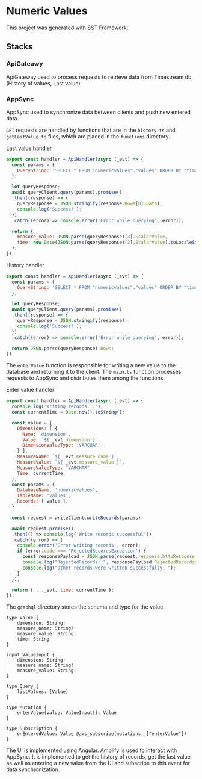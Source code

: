 # Numeric Values

This project was generated with SST Framework.

## Stacks

### ApiGateawy 

ApiGateway used to process requests to retrieve data from Timestream db. (History of values, Last value) 

### AppSync 

AppSync used to synchronize data between clients and push new entered data.

`GET` requests are handled by functions that are in the `history.ts` and `getLastValue.ts` files, which are placed in the `functions` directory.

Last value handler
```javascript
export const handler = ApiHandler(async (_evt) => {
  const params = {
    QueryString: 'SELECT * FROM "numericvalues"."values" ORDER BY "time" DESC LIMIT 1',
  };

  let queryResponse;
  await queryClient.query(params).promise()
  .then((response) => {
    queryResponse = JSON.stringify(response.Rows[0].Data);
    console.log('Success!');
  })
  .catch((error) => console.error('Error while querying', error));

  return {
    measure_value: JSON.parse(queryResponse)[3].ScalarValue,
    time: new Date(JSON.parse(queryResponse)[2].ScalarValue).toLocaleString(),
  };
});
```

History handler
```javascript
export const handler = ApiHandler(async (_evt) => {
  const params = {
    QueryString: 'SELECT * FROM "numericvalues"."values" ORDER BY "time" DESC',
  };

  let queryResponse;
  await queryClient.query(params).promise()
  .then((response) => {
    queryResponse = JSON.stringify(response);
    console.log('Success!');
  })
  .catch((error) => console.error('Error while querying', error));

  return JSON.parse(queryResponse).Rows;
});
```

The `enterValue` function is responsible for writing a new value to the database and returning it to the client. The `main.ts` function processes requests to AppSync and distributes them among the functions. 

Enter value handler
```javascript
export const handler = ApiHandler(async (_evt) => {
  console.log('Writing records...');
  const currentTime = Date.now().toString();

  const value = {
    Dimensions: [ {
      Name: 'dimension',
      Value: `${ _evt.dimension }`,
      DimensionValueType: 'VARCHAR',
    } ],
    MeasureName: `${ _evt.measure_name }`,
    MeasureValue: `${ _evt.measure_value }`,
    MeasureValueType: "VARCHAR",
    Time: currentTime,
  };
  const params = {
    DatabaseName: 'numericvalues',
    TableName: 'values',
    Records: [ value ],
  }

  const request = writeClient.writeRecords(params);

  await request.promise()
  .then(() => console.log('Write records successful'))
  .catch((error) => {
    console.error('Error writing records', error);
    if (error.code === 'RejectedRecordsException') {
      const responsePayload = JSON.parse(request.response.httpResponse.body.toString());
      console.log("RejectedRecords: ", responsePayload.RejectedRecords);
      console.log("Other records were written successfully. ");
    }
  });

  return { ..._evt, time: currentTime };
});
```

The `graphql` directory stores the schema and type for the value.

```
type Value {
    dimension: String!
    measure_name: String!
    measure_value: String!
    time: String
}

input ValueInput {
    dimension: String!
    measure_name: String!
    measure_value: String!
}

type Query {
    listValues: [Value]
}

type Mutation {
    enterValue(value: ValueInput!): Value
}

type Subscription {
    onEnteredValue: Value @aws_subscribe(mutations: ["enterValue"])
}
```

The UI is implemented using Angular. Amplify is used to interact with AppSync.
It is implemented to get the history of records, get the last value, as well as entering a new value from the UI and subscribe to this event for data synchronization.
